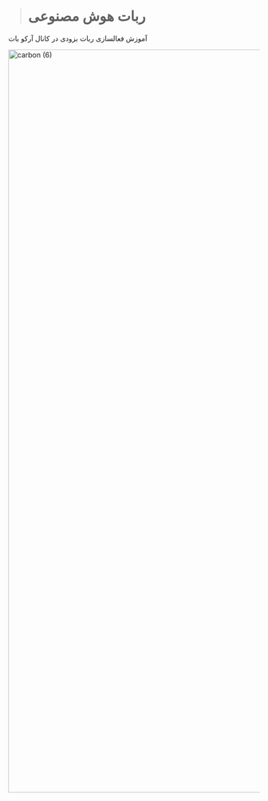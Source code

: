 > # ربات هوش مصنوعی 
آموزش فعالسازی ربات بزودی در کانال آرکو بات


<img width="1732" height="1490" alt="carbon (6)" src="https://github.com/user-attachments/assets/a3795a3b-98cf-4481-b954-4e63778a3703" />
